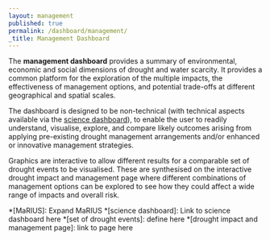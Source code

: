 ```yaml
---
layout: management
published: true
permalink: /dashboard/management/
_title: Management Dashboard
---
```

The **management dashboard** provides a summary of environmental, economic and social dimensions of drought and water scarcity. It provides a common platform for the exploration of the multiple impacts, the effectiveness of management options, and potential trade-offs at different geographical and spatial scales.

The dashboard is designed to be non-technical (with technical aspects available via the [science dashboard](https://5j4.github.io/mariusdroughtproject.org/dashboard/science/)), to enable the user to readily understand, visualise, explore, and compare likely outcomes arising from applying pre-existing drought management arrangements and/or enhanced or innovative management strategies. 

Graphics are interactive to allow different results for a comparable set of drought events to be visualised. These are synthesised on the interactive drought impact and management page where different combinations of management options can be explored to see how they could affect a wide range of impacts and overall risk.

*[MaRIUS]: Expand MaRIUS
*[science dashboard]: Link to science dashboard here
*[set of drought events]: define here
*[drought impact and management page]: link to page here
